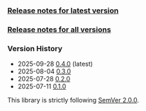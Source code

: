 ### [Release notes for latest version](latest.md)

### [Release notes for all versions](full.md)

### Version History

* 2025-09-28 [0.4.0](0.4.0) (latest)
* 2025-08-04 [0.3.0](0.3.0)
* 2025-07-28 [0.2.0](0.2.0)
* 2025-07-11 [0.1.0](0.1.0)


This library is strictly following [SemVer 2.0.0](https://semver.org/spec/v2.0.0.html).
